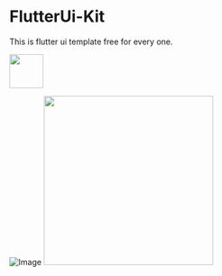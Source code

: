 # FlutterUi-Kit

This is flutter ui template free for every one.

<a href="https://www.buymeacoffee.com/gbhargavv"><img src="https://cdn.buymeacoffee.com/buttons/v2/default-yellow.png" height="60"></a>

![Image](flutter_ui_kit/images/intro_anim.gif)
<img src="flutter_ui_kit/images/intro_anim.gif" height="300em">